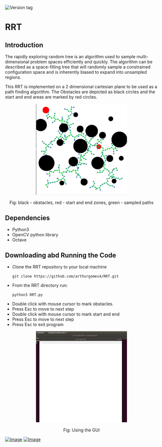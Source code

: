 ![Version tag](https://img.shields.io/badge/version-1.0.3-orange.svg)
# RRT

## Introduction
The rapidly exploring random tree is an algorithm used to sample multi-dimensional problem spaces efficiently and quickly. The algorithm can be described as a space-filling tree that will randomly sample a constrained configuration space and is inherently biased to expand into unsampled regions. 

This RRT is implemented on a 2 dimensional cartesian plane to be used as a path finding algorithm. The Obstacles are depicted as black circles and the start and end areas are marked by red circles. 

<p align="center">
  <img src="./README_images/RRT.png" width="300" title="bot">
</p>
<p align="center">
    Fig: black - obstacles, red - start and end zones, green - sampled paths
</p>

## Dependencies
- Python3
- OpenCV python library
- Octave

## Downloading abd Running the Code
- Clone the RRT repository to your local machine
    ```
    git clone https://github.com/arthurgomes4/RRT.git
    ```
- From the RRT directory run:
    ```
    python3 RRT.py
    ```
- Double click with mouse cursor to mark obstacles.
- Press Esc to move to next step
- Double click with mouse cursor to mark start and end
- Press Esc to move to next step
- Press Esc to exit program

<p align="center">
  <img src="./README_images/RRT.gif" width="300" title="bot">
</p>
<p align="center">
    Fig: Using the GUI
</p>

[![Image](https://img.shields.io/badge/developed%20using-VSCode-green.svg)](https://code.visualstudio.com/)
[![Image](https://img.shields.io/badge/Developer-arthurgomes4-blue.svg)](https://github.com/arthurgomes4)
